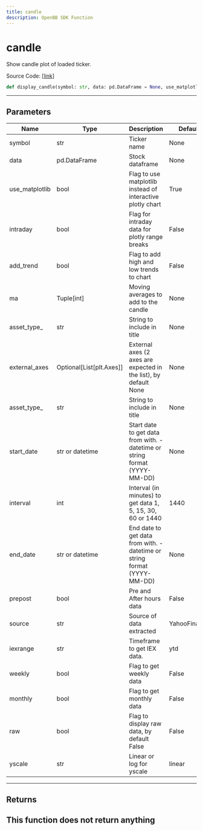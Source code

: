 ```yaml
---
title: candle
description: OpenBB SDK Function
---
```


# candle

Show candle plot of loaded ticker.

Source Code: [[link](https://github.com/OpenBB-finance/OpenBBTerminal/tree/main/openbb_terminal/stocks/stocks_helper.py#L443)]
```python
def display_candle(symbol: str, data: pd.DataFrame = None, use_matplotlib: bool = True, intraday: bool = False, add_trend: bool = False, ma: Optional[Iterable[int]] = None, asset_type: str = "", start_date: Union[datetime.datetime, str, NoneType] = None, interval: int = 1440, end_date: Union[datetime.datetime, str, NoneType] = None, prepost: bool = False, source: str = "YahooFinance", iexrange: str = "ytd", weekly: bool = False, monthly: bool = False, external_axes: Optional[List[matplotlib.axes._axes.Axes]] = None, raw: bool = False, yscale: str = "linear") -> None
```
---
## Parameters
| Name | Type | Description | Default | Optional |
| ---- | ---- | ----------- | ------- | -------- |
| symbol | str | Ticker name | None | False |
| data | pd.DataFrame | Stock dataframe | None | True |
| use_matplotlib | bool | Flag to use matplotlib instead of interactive plotly chart | True | True |
| intraday | bool | Flag for intraday data for plotly range breaks | False | True |
| add_trend | bool | Flag to add high and low trends to chart | False | True |
| ma | Tuple[int] | Moving averages to add to the candle | None | True |
| asset_type_ | str | String to include in title | None | True |
| external_axes | Optional[List[plt.Axes]] | External axes (2 axes are expected in the list), by default None | None | True |
| asset_type_ | str | String to include in title | None | True |
| start_date | str or datetime | Start date to get data from with. - datetime or string format (YYYY-MM-DD) | None | True |
| interval | int | Interval (in minutes) to get data 1, 5, 15, 30, 60 or 1440 | 1440 | True |
| end_date | str or datetime | End date to get data from with. - datetime or string format (YYYY-MM-DD) | None | True |
| prepost | bool | Pre and After hours data | False | True |
| source | str | Source of data extracted | YahooFinance | True |
| iexrange | str | Timeframe to get IEX data. | ytd | True |
| weekly | bool | Flag to get weekly data | False | True |
| monthly | bool | Flag to get monthly data | False | True |
| raw | bool | Flag to display raw data, by default False | False | True |
| yscale | str | Linear or log for yscale | linear | True |

---
## Returns
This function does not return anything
---
